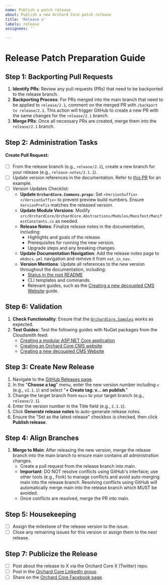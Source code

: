 ```yaml
---
name: Publish a patch release
about: Publish a new Orchard Core patch release
title: 'Release v'
labels: release
assignees: ''

---
```


# Release Patch Preparation Guide

## Step 1: Backporting Pull Requests

1. **Identify PRs**: Review any pull requests (PRs) that need to be backported to the release branch.
2. **Backporting Process**: For PRs merged into the main branch that need to be applied to `release/2.1`, comment on the merged PR with `/backport to release/2.1`. This action will trigger GitHub to create a new PR with the same changes for the `release/2.1` branch.
3. **Merge PRs**: Once all necessary PRs are created, merge them into the `release/2.1` branch.

## Step 2: Administration Tasks

#### Create Pull Request:

   - [ ] From the release branch (e.g., `release/2.1`), create a new branch for your release (e.g., `release-notes/2.1.1`).
   - [ ] Update version references in the documentation. Refer to [this PR](https://github.com/OrchardCMS/OrchardCore/pull/17065/files) for an example.
   - [ ] Version Updates Checklist:
     - **Update `OrchardCore.Commons.props`**: Set `<VersionSuffix></VersionSuffix>` to prevent preview build numbers. Ensure `VersionPrefix` matches the released version.
     - **Update Module Versions**: Modify `src/OrchardCore/OrchardCore.Abstractions/Modules/Manifest/ManifestConstants.cs` as needed.
     - **Release Notes**: Finalize release notes in the documentation, including:
       - Highlights and goals of the release.
       - Prerequisites for running the new version.
       - Upgrade steps and any breaking changes.
     - **Update Documentation Navigation**: Add the release notes page to `mkdocs.yml` navigation and remove it from `not_in_nav`.
     - **Version Mentions**: Update all references to the new version throughout the documentation, including:
       - [Status in the root README](https://docs.orchardcore.net/en/latest/#status)
       - CLI templates and commands.
       - Relevant guides, such as the [Creating a new decoupled CMS Website](https://docs.orchardcore.net/en/latest/guides/decoupled-cms/) guide.

## Step 6: Validation

1. **Check Functionality**: Ensure that the [`OrchardCore.Samples`](https://github.com/OrchardCMS/OrchardCore.Samples) works as expected.
2. **Test Guides**: Test the following guides with NuGet packages from the Cloudsmith feed:
   - [Creating a modular ASP.NET Core application](https://docs.orchardcore.net/en/latest/guides/create-modular-application-mvc/)
   - [Creating an Orchard Core CMS website](https://docs.orchardcore.net/en/latest/guides/create-cms-application/)
   - [Creating a new decoupled CMS Website](https://docs.orchardcore.net/en/latest/guides/decoupled-cms/)

## Step 3: Create New Release

1. Navigate to the [GitHub Releases page](https://github.com/OrchardCMS/OrchardCore/releases/new).
2. In the "**Choose a tag**" menu, enter the new version number including `v` (e.g., `v2.1.1`) and select "**+ Create tag: v... on publish**."
3. Change the target branch from `main` to your target branch (e.g., `release/2.1`).
4. Enter the version number in the Title field (e.g., `2.1.1`).
5. Click **Generate release notes** to auto-generate release notes.
6. Ensure the "Set as the latest release" checkbox is checked, then click **Publish release**.

## Step 4: Align Branches

1. **Merge to Main**: After releasing the new version, merge the release branch into the main branch to ensure main contains all administration changes.
   - Create a pull request from the release branch into main.
   - **Important**: DO NOT resolve conflicts using GitHub's interface; use other tools (e.g., Fork) to manage conflicts and avoid auto-merging main into the release branch. Resolving conflicts using GitHub will automatically merge main into the release branch which MUST be avoided.
   - Once conflicts are resolved, merge the PR into main.

## Step 5: Housekeeping

- [ ] Assign the milestone of the release version to the issue.
- [ ] Close any remaining issues for this version or assign them to the next release.

## Step 7: Publicize the Release

- [ ] Post about the release to X via the Orchard Core X (Twitter) repo.
- [ ] Post in the [Orchard Core LinkedIn group](https://www.linkedin.com/groups/13605669/).
- [ ] Share on the [Orchard Core Facebook page](https://www.facebook.com/OrchardCore/).
